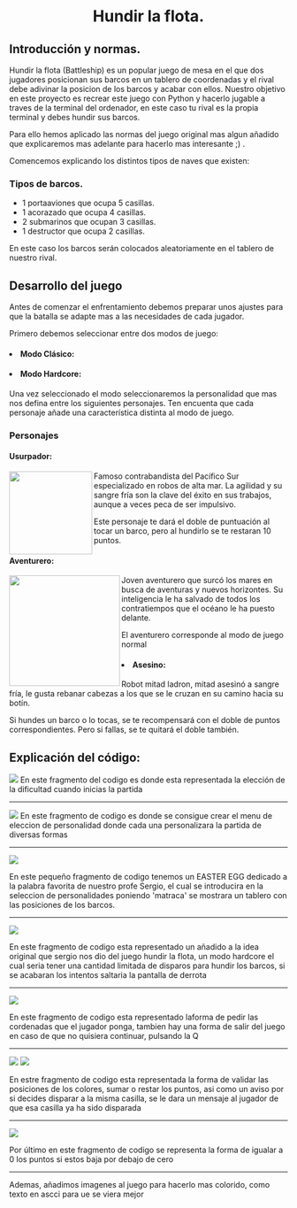 <center><h1> Hundir la flota. </h1></center>
<h2>Introducción y normas.</h2>
<p>Hundir la flota (Battleship) es un popular juego de mesa en el que dos jugadores posicionan sus barcos en un tablero de coordenadas y el rival debe adivinar la posicion de los barcos y acabar con ellos. Nuestro objetivo en este proyecto es recrear este juego con Python y hacerlo jugable a traves de la terminal del ordenador, en este caso tu rival es la propia terminal y debes hundir sus barcos.
<p>
Para ello hemos aplicado las normas del juego original mas algun añadido que explicaremos mas adelante para hacerlo mas interesante ;) .
</p>
<p>Comencemos explicando los distintos tipos de naves que existen:</p>
<h3>Tipos de barcos.</h3>
<p>
<ul>
<li>1 portaaviones que ocupa 5 casillas.</li>
<li>1 acorazado que ocupa 4 casillas.</li>
<li>2 submarinos que ocupan 3 casillas.</li>
<li>1 destructor que ocupa 2 casillas.</li>
</ul>
En este caso los barcos serán colocados aleatoriamente en el tablero de nuestro rival.
</p>
<h2>Desarrollo del juego</h2>

<p>Antes de comenzar el enfrentamiento debemos preparar unos ajustes para que la batalla se adapte mas a las necesidades de cada jugador.
</p>
<p>Primero debemos seleccionar entre dos modos de juego:</p>

<h4><li>Modo Clásico:</li></h4>

<h4><li>Modo Hardcore:</li></h4>

<p>Una vez seleccionado el modo seleccionaremos la personalidad que mas nos defina entre los siguientes personajes. Ten encuenta que cada personaje añade una característica distinta al modo de juego.</p>
<h3>Personajes</h3>
<h4>Usurpador:</h4>
<p><img src="https://64.media.tumblr.com/0144277060397fe1037c9ac5934a4bb2/2d3e6da05b03f234-a6/s1280x1920/dd144a6feaaeaca6f544a4810ca74c5c4a43f54f.pnj" width="150" height="150" align="left"/>
Famoso contrabandista del Pacífico Sur especializado en robos de alta mar. La agilidad y su sangre fría son la clave del éxito en sus trabajos, aunque a veces peca de ser impulsivo.</p>
<p>Este personaje te dará el doble de puntuación al tocar un barco, pero al hundirlo se te restaran 10 puntos.</p>

<h4>Aventurero:</h4>
<img src="https://64.media.tumblr.com/97b0cbf7a853e36da4a414fd13d49f3f/76e32b6121a8fc41-ac/s1280x1920/e8375494980127a8e65b1066ea1bb74585652164.pnj" width="200" height="200"align="left"/>
<p>Joven aventurero que surcó los mares en busca de aventuras y nuevos horizontes. Su inteligencia le ha salvado de todos los contratiempos que el océano le ha puesto delante.</p>
<p>El aventurero corresponde al modo de juego normal</p>

<h4><li>Asesino:</li></h4>
Robot mitad ladron, mitad asesinó a sangre fría, le gusta rebanar cabezas a los que se le cruzan en su camino hacia su botín.
<p>Si hundes un barco o lo tocas, se te recompensará con el doble de puntos correspondientes. Pero si fallas, se te quitará el doble también.
</p>



<h2>Explicación del código:</h2>
<img src="images/Selección_001.png">
En este fragmento del codigo es donde esta representada la elección de la dificultad cuando inicias la partida

---

<img src="images/Selección_002.png">
En este fragmento de codigo es donde se consigue crear el menu de eleccion de personalidad donde cada una personalizara la partida de diversas formas

---

<img src="images/Selección_003.png">

En este pequeño fragmento de codigo tenemos un EASTER EGG dedicado a la palabra favorita de nuestro profe Sergio, el cual se introducira en la seleccion de personalidades poniendo 'matraca' se mostrara un tablero con las posiciones de los barcos.

---

<img src="images/Selección_004.png">

En este fragmento de codigo esta representado un añadido a la idea original que sergio nos dio del juego hundir la flota, un modo hardcore el cual seria tener una cantidad limitada de disparos para hundir los barcos, si se acabaran los intentos saltaria la pantalla de derrota

---

<img src="images/Selección_005.png">

En este fragmento de codigo esta representado laforma de pedir las cordenadas que el jugador ponga, tambien hay una forma de salir del juego en caso de que no quisiera continuar, pulsando la Q

---

<img src="images/Selección_006.png">
<img src="images/Selección_007.png">

En estre fragmento de codigo esta representada la forma de validar las posiciones de los colores, sumar o restar los puntos, asi como un aviso por si decides disparar a la misma casilla, se le dara un mensaje al jugador de que esa casilla ya ha sido disparada

---

<img src="images/Selección_008.png">
 
 Por último en este fragmento de codigo se representa la forma de igualar a 0 los puntos si estos baja por debajo de cero

---

Ademas, añadimos imagenes al juego para hacerlo mas colorido, como texto en ascci para ue se viera mejor  

